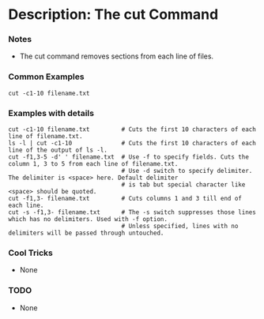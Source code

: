 # Description: The cut Command 

### Notes
* The cut command removes sections from each line of files.

### Common Examples
```shell
cut -c1-10 filename.txt
```

### Examples with details
```shell
cut -c1-10 filename.txt         # Cuts the first 10 characters of each line of filename.txt.
ls -l | cut -c1-10              # Cuts the first 10 characters of each line of the output of ls -l.
cut -f1,3-5 -d' ' filename.txt  # Use -f to specify fields. Cuts the column 1, 3 to 5 from each line of filename.txt.
                                # Use -d switch to specify delimiter. The delimiter is <space> here. Default delimiter
                                # is tab but special character like <space> should be quoted.
cut -f1,3- filename.txt         # Cuts columns 1 and 3 till end of each line.
cut -s -f1,3- filename.txt      # The -s switch suppresses those lines which has no delimiters. Used with -f option.
                                # Unless specified, lines with no delimiters will be passed through untouched.
```

### Cool Tricks
* None

### TODO
* None

